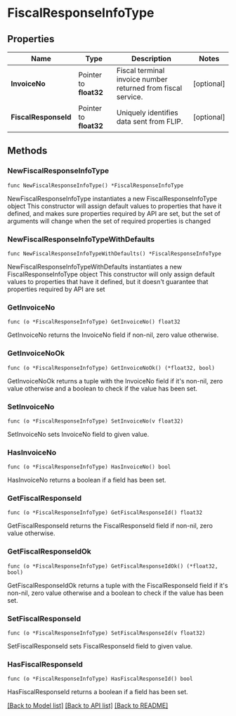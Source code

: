 # FiscalResponseInfoType

## Properties

Name | Type | Description | Notes
------------ | ------------- | ------------- | -------------
**InvoiceNo** | Pointer to **float32** | Fiscal terminal invoice number returned from fiscal service. | [optional] 
**FiscalResponseId** | Pointer to **float32** | Uniquely identifies data sent from FLIP. | [optional] 

## Methods

### NewFiscalResponseInfoType

`func NewFiscalResponseInfoType() *FiscalResponseInfoType`

NewFiscalResponseInfoType instantiates a new FiscalResponseInfoType object
This constructor will assign default values to properties that have it defined,
and makes sure properties required by API are set, but the set of arguments
will change when the set of required properties is changed

### NewFiscalResponseInfoTypeWithDefaults

`func NewFiscalResponseInfoTypeWithDefaults() *FiscalResponseInfoType`

NewFiscalResponseInfoTypeWithDefaults instantiates a new FiscalResponseInfoType object
This constructor will only assign default values to properties that have it defined,
but it doesn't guarantee that properties required by API are set

### GetInvoiceNo

`func (o *FiscalResponseInfoType) GetInvoiceNo() float32`

GetInvoiceNo returns the InvoiceNo field if non-nil, zero value otherwise.

### GetInvoiceNoOk

`func (o *FiscalResponseInfoType) GetInvoiceNoOk() (*float32, bool)`

GetInvoiceNoOk returns a tuple with the InvoiceNo field if it's non-nil, zero value otherwise
and a boolean to check if the value has been set.

### SetInvoiceNo

`func (o *FiscalResponseInfoType) SetInvoiceNo(v float32)`

SetInvoiceNo sets InvoiceNo field to given value.

### HasInvoiceNo

`func (o *FiscalResponseInfoType) HasInvoiceNo() bool`

HasInvoiceNo returns a boolean if a field has been set.

### GetFiscalResponseId

`func (o *FiscalResponseInfoType) GetFiscalResponseId() float32`

GetFiscalResponseId returns the FiscalResponseId field if non-nil, zero value otherwise.

### GetFiscalResponseIdOk

`func (o *FiscalResponseInfoType) GetFiscalResponseIdOk() (*float32, bool)`

GetFiscalResponseIdOk returns a tuple with the FiscalResponseId field if it's non-nil, zero value otherwise
and a boolean to check if the value has been set.

### SetFiscalResponseId

`func (o *FiscalResponseInfoType) SetFiscalResponseId(v float32)`

SetFiscalResponseId sets FiscalResponseId field to given value.

### HasFiscalResponseId

`func (o *FiscalResponseInfoType) HasFiscalResponseId() bool`

HasFiscalResponseId returns a boolean if a field has been set.


[[Back to Model list]](../README.md#documentation-for-models) [[Back to API list]](../README.md#documentation-for-api-endpoints) [[Back to README]](../README.md)


